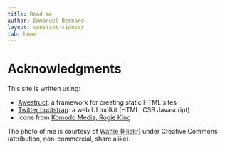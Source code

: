 ```yaml
---
title: Read me
author: Emmanuel Bernard
layout: constant-sidebar
tab: home
---
```

# Acknowledgments

This site is written using:

- [Awestruct][Awestruct]: a framework for creating static HTML sites
- [Twitter bootstrap][Twitter bootstrap]: a web UI toolkit (HTML, CSS Javascript)
- Icons from [Komodo Media, Rogie King][Komodo]

The photo of me is courtesy of [Wattie (Flickr)][Wattie] under Creative Commons (attribution, non-commercial, share alike).

[Wattie]: http://www.flickr.com/photos/wattie/2113068944/in/photostream
[Awestruct]: http://awestruct.org/
[Twitter bootstrap]: http://twitter.github.com/bootstrap/
[Komodo]: http://www.komodomedia.com